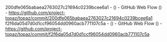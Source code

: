 200dfe065babaea2763027c21694c0239bcee6a1 -  () - GitHub Web Flow () - https://github.com/project-topaz/topaz/commit/200dfe065babaea2763027c21694c0239bcee6a1
f2f6da05d7d0d1ccf96054dd0960acb771107c5a -  () - GitHub Web Flow () - https://github.com/project-topaz/topaz/commit/f2f6da05d7d0d1ccf96054dd0960acb771107c5a
